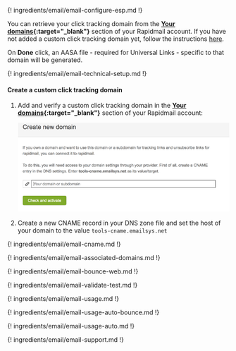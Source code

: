 ---
---

{! ingredients/email/email-configure-esp.md !}

You can retrieve your click tracking domain from the **[Your domains](https://my.rapidmail.com/userhost/new.html){:target="\_blank"}** section of your Rapidmail account. If you have not added a custom click tracking domain yet, follow the instructions [here](#create-a-custom-click-tracking-domain). 

On **Done** click, an AASA file - required for Universal Links - specific to that domain will be generated.

{! ingredients/email/email-technical-setup.md !}

#### Create a custom click tracking domain

1. Add and verify a custom click tracking domain in the **[Your domains](https://my.rapidmail.com/userhost/new.html){:target="\_blank"}** section of your Rapidmail account:

    ![image](/img/pages/email/rapidmail-create-domain.png)

1. Create a new CNAME record in your DNS zone file and set the host of your domain to the value `tools-cname.emailsys.net`

{! ingredients/email/email-cname.md !}

{! ingredients/email/email-associated-domains.md !}

{! ingredients/email/email-bounce-web.md !}

{! ingredients/email/email-validate-test.md !}

{! ingredients/email/email-usage.md !}

{! ingredients/email/email-usage-auto-bounce.md !}

{! ingredients/email/email-usage-auto.md !}

{! ingredients/email/email-support.md !}
